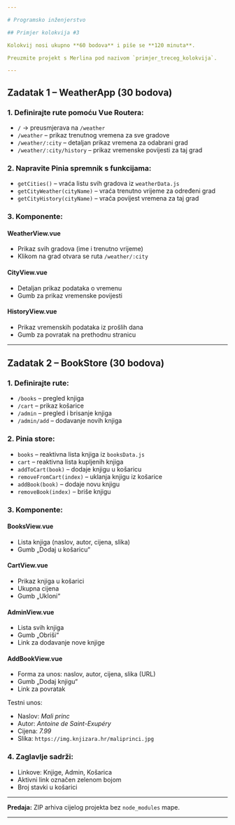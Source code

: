 ```yaml
---

# Programsko inženjerstvo

## Primjer kolokvija #3

Kolokvij nosi ukupno **60 bodova** i piše se **120 minuta**.

Preuzmite projekt s Merlina pod nazivom `primjer_treceg_kolokvija`.

---
```


## Zadatak 1 – WeatherApp (30 bodova)

### 1. Definirajte rute pomoću Vue Routera:

* `/` → preusmjerava na `/weather`
* `/weather` – prikaz trenutnog vremena za sve gradove
* `/weather/:city` – detaljan prikaz vremena za odabrani grad
* `/weather/:city/history` – prikaz vremenske povijesti za taj grad

### 2. Napravite Pinia spremnik s funkcijama:

* `getCities()` – vraća listu svih gradova iz `weatherData.js`
* `getCityWeather(cityName)` – vraća trenutno vrijeme za određeni grad
* `getCityHistory(cityName)` – vraća povijest vremena za taj grad

### 3. Komponente:

#### WeatherView\.vue

* Prikaz svih gradova (ime i trenutno vrijeme)
* Klikom na grad otvara se ruta `/weather/:city`

#### CityView\.vue

* Detaljan prikaz podataka o vremenu
* Gumb za prikaz vremenske povijesti

#### HistoryView\.vue

* Prikaz vremenskih podataka iz prošlih dana
* Gumb za povratak na prethodnu stranicu

---

## Zadatak 2 – BookStore (30 bodova)

### 1. Definirajte rute:

* `/books` – pregled knjiga
* `/cart` – prikaz košarice
* `/admin` – pregled i brisanje knjiga
* `/admin/add` – dodavanje novih knjiga

### 2. Pinia store:

* `books` – reaktivna lista knjiga iz `booksData.js`
* `cart` – reaktivna lista kupljenih knjiga
* `addToCart(book)` – dodaje knjigu u košaricu
* `removeFromCart(index)` – uklanja knjigu iz košarice
* `addBook(book)` – dodaje novu knjigu
* `removeBook(index)` – briše knjigu

### 3. Komponente:

#### BooksView\.vue

* Lista knjiga (naslov, autor, cijena, slika)
* Gumb „Dodaj u košaricu“

#### CartView\.vue

* Prikaz knjiga u košarici
* Ukupna cijena
* Gumb „Ukloni“

#### AdminView\.vue

* Lista svih knjiga
* Gumb „Obriši“
* Link za dodavanje nove knjige

#### AddBookView\.vue

* Forma za unos: naslov, autor, cijena, slika (URL)
* Gumb „Dodaj knjigu“
* Link za povratak

Testni unos:

* Naslov: *Mali princ*
* Autor: *Antoine de Saint-Exupéry*
* Cijena: *7.99*
* Slika: `https://img.knjizara.hr/maliprinci.jpg`

### 4. Zaglavlje sadrži:

* Linkove: Knjige, Admin, Košarica
* Aktivni link označen zelenom bojom
* Broj stavki u košarici

---

**Predaja:** ZIP arhiva cijelog projekta bez `node_modules` mape.

---
